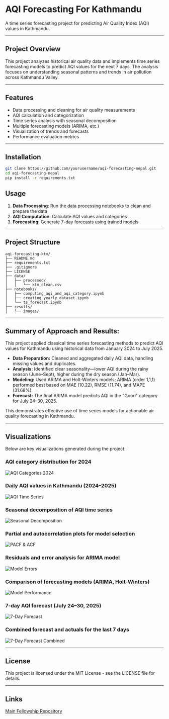 # AQI Forecasting For Kathmandu

A time series forecasting project for predicting Air Quality Index (AQI) values in Kathmandu.

---

## Project Overview

This project analyzes historical air quality data and implements time series forecasting models to predict AQI values for the next 7 days. The analysis focuses on understanding seasonal patterns and trends in air pollution across Kathmandu Valley.

---

## Features

- Data processing and cleaning for air quality measurements
- AQI calculation and categorization
- Time series analysis with seasonal decomposition
- Multiple forecasting models (ARIMA, etc.)
- Visualization of trends and forecasts
- Performance evaluation metrics

---

## Installation

```bash
git clone https://github.com/yourusername/aqi-forecasting-nepal.git
cd aqi-forecasting-nepal
pip install -r requirements.txt
```


## Usage

1. **Data Processing**: Run the data processing notebooks to clean and prepare the data
2. **AQI Computation**: Calculate AQI values and categories
3. **Forecasting**: Generate 7-day forecasts using trained models

---


## Project Structure

```
aqi-forecasting-ktm/
├── README.md
├── requirements.txt
├── .gitignore
├── LICENSE
├── data/
│   ├── processed/
│   │   └── ktm_clean.csv
├── notebooks/
│   ├── computing_aqi_and_aqi_category.ipynb
│   ├── creating_yearly_dataset.ipynb
│   └── ts_forecast.ipynb
├── results/
│   └── images/

```
---


## **Summary of Approach and Results:**

This project applied classical time series forecasting methods to predict AQI values for Kathmandu using historical data from January 2024 to July 2025.



- **Data Preparation:** Cleaned and aggregated daily AQI data, handling missing values and duplicates.
- **Analysis:** Identified clear seasonality—lower AQI during the rainy season (June–Sept), higher during the dry season (Jan–Mar).
- **Modeling:** Used ARIMA and Holt-Winters models; ARIMA (order 1,1,1) performed best based on MAE (10.22), RMSE (11.74), and MAPE (31.68%).
- **Forecast:** The final ARIMA model predicts AQI in the "Good" category for July 24–30, 2025.

This demonstrates effective use of time series models for actionable air quality forecasting in Kathmandu.

---

## Visualizations

Below are key visualizations generated during the project:

### AQI category distribution for 2024
![AQI Categories 2024](./results/images/AQI_Categories_2024_Horizontal.png)

### Daily AQI values in Kathmandu (2024–2025)
![AQI Time Series](./results/images/aqi_ts_plot.png)

### Seasonal decomposition of AQI time series
![Seasonal Decomposition](./results/images/seasonal_decomposition_plot.png)

### Partial and autocorrelation plots for model selection
![PACF & ACF](./results/images/pacf_acf.png)

### Residuals and error analysis for ARIMA model
![Model Errors](./results/images/model_errors.png)

### Comparison of forecasting models (ARIMA, Holt-Winters)
![Model Performance](./results/images/model_performance_plot.png)



### 7-day AQI forecast (July 24–30, 2025)
![7-Day Forecast](./results/images/7_day_forecast.png)

### Combined forecast and actuals for the last 7 days
![7-Day Forecast Combined](./results/images/7_day_forcast_combined.png)

---


## License

This project is licensed under the MIT License - see the LICENSE file for details.

--- 

## Links

[Main Fellowship Repository](https://github.com/KushalRegmi61/AI_Fellowship_FuseMachines)
